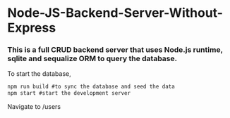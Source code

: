 # Node-JS-Backend-Server-Without-Express
### This is a full CRUD backend server that uses Node.js runtime, sqlite and sequalize ORM to query the database. 

To start the database, 
```js
npm run build #to sync the database and seed the data
npm start #start the development server
```
Navigate to /users
